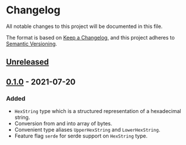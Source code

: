# Changelog
All notable changes to this project will be documented in this file.

The format is based on [Keep a Changelog](https://keepachangelog.com/en/1.0.0/),
and this project adheres to [Semantic Versioning](https://semver.org/spec/v2.0.0.html).

## [Unreleased]

## [0.1.0] - 2021-07-20
### Added
- `HexString` type which is a structured representation of a hexadecimal string.
- Conversion from and into array of bytes.
- Convenient type aliases `UpperHexString` and `LowerHexString`.
- Feature flag `serde` for serde support on `HexString` type.

[Unreleased]: https://github.com/olivierlacan/keep-a-changelog/compare/v0.1.0...HEAD
[0.1.0]: https://github.com/olivierlacan/keep-a-changelog/releases/tag/v0.1.0

